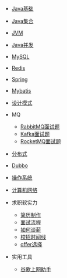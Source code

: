 
* [Java基础](doc/Java基础/面试题.md)
* [Java集合](doc/Java集合/面试题.md)
* [JVM](doc/JVM/面试题.md)
* [Java并发](doc/Java并发/面试题.md)
* [MySQL](doc/MySQL/面试题.md)
* [Redis](doc/Redis/面试题.md)
* [Spring](doc/Spring/面试题.md)
* [Mybatis](doc/Mybatis/面试题.md)
* [设计模式](doc/设计模式/面试题.md)
* MQ
    * [RabbitMQ面试题](doc/MQ/RabbitMQ面试题.md)
    * [Kafka面试题](doc/MQ/Kafka面试题.md)
    * [RocketMQ面试题](doc/MQ/RocketMQ面试题.md)
* [分布式](doc/分布式/面试题.md)
* [Dubbo](doc/Dubbo/面试题.md)
* [操作系统](doc/操作系统/面试题.md)
* [计算机网络](doc/计算机网络/面试题.md)
* 求职软实力
    * [简历制作](doc/软实力/程序员简历.md)
    * [面试流程](doc/软实力/大厂面试流程.md)
    * [如何谈薪](doc/软实力/聊聊谈薪.md)
    * [校招时间线](doc/软实力/校招时间线.md)
    * [offer选择](doc/软实力/offer选择.md)

* 实用工具
    *  [谷歌上网助手](doc/实用工具/谷歌上网助手GHelper.md)
